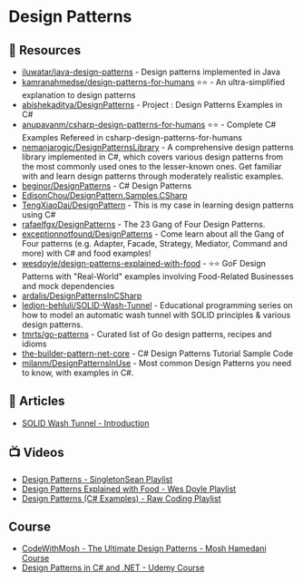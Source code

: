 # Design Patterns

## 📘 Resources

- [iluwatar/java-design-patterns](https://github.com/iluwatar/java-design-patterns) - Design patterns implemented in Java
- [kamranahmedse/design-patterns-for-humans](https://github.com/kamranahmedse/design-patterns-for-humans) ⭐⭐ - An ultra-simplified explanation to design patterns
- [abishekaditya/DesignPatterns](https://github.com/abishekaditya/DesignPatterns) - Project : Design Patterns Examples in C#
- [anupavanm/csharp-design-patterns-for-humans](https://github.com/anupavanm/csharp-design-patterns-for-humans) ⭐⭐ - Complete C# Examples Refereed in csharp-design-patterns-for-humans
- [nemanjarogic/DesignPatternsLibrary](https://github.com/nemanjarogic/DesignPatternsLibrary) - A comprehensive design patterns library implemented in C#, which covers various design patterns from the most commonly used ones to the lesser-known ones. Get familiar with and learn design patterns through moderately realistic examples.
- [beginor/DesignPatterns](https://github.com/beginor/DesignPatterns) - C# Design Patterns
- [EdisonChou/DesignPattern.Samples.CSharp](https://github.com/EdisonChou/DesignPattern.Samples.CSharp)
- [TengXiaoDai/DesignPattern](https://github.com/TengXiaoDai/DesignPattern) - This is my case in learning design patterns using C#
- [rafaelfgx/DesignPatterns](https://github.com/rafaelfgx/DesignPatterns) - The 23 Gang of Four Design Patterns.
- [exceptionnotfound/DesignPatterns](https://github.com/exceptionnotfound/DesignPatterns) - Come learn about all the Gang of Four patterns (e.g. Adapter, Facade, Strategy, Mediator, Command and more) with C# and food examples!
- [wesdoyle/design-patterns-explained-with-food](https://github.com/wesdoyle/design-patterns-explained-with-food) - ⭐⭐ GoF Design Patterns with "Real-World" examples involving Food-Related Businesses and mock dependencies
- [ardalis/DesignPatternsInCSharp](https://github.com/ardalis/DesignPatternsInCSharp)
- [ledjon-behluli/SOLID-Wash-Tunnel](https://github.com/ledjon-behluli/SOLID-Wash-Tunnel) - Educational programming series on how to model an automatic wash tunnel with SOLID principles & various design patterns.
- [tmrts/go-patterns](https://github.com/tmrts/go-patterns) - Curated list of Go design patterns, recipes and idioms
- [the-builder-pattern-net-core](https://garywoodfine.com/the-builder-pattern-net-core) - C# Design Patterns Tutorial Sample Code
- [milanm/DesignPatternsInUse](https://github.com/milanm/DesignPatternsInUse) - Most common Design Patterns you need to know, with examples in C#.

## 📕 Articles
- [SOLID Wash Tunnel - Introduction](https://www.ledjonbehluli.com/posts/wash-tunnel/introduction/)

## 📺 Videos
- [Design Patterns - SingletonSean Playlist](https://www.youtube.com/playlist?list=PLA8ZIAm2I03jaAbvEWk7nHlBYxy03JP46)
- [Design Patterns Explained with Food - Wes Doyle Playlist](https://www.youtube.com/playlist?list=PL3_YUnRN3Uhi-__AdJ3yWgDB95_GYeX3x)
- [Design Patterns (C# Examples) - Raw Coding Playlist](https://www.youtube.com/playlist?list=PLOeFnOV9YBa4ary9fvCULLn7ohNKR6Ees)

## Course
- [CodeWithMosh - The Ultimate Design Patterns - Mosh Hamedani Course](https://codewithmosh.com/p/design-patterns)
- [Design Patterns in C# and .NET - Udemy Course](https://www.udemy.com/course/design-patterns-csharp-dotnet/)

